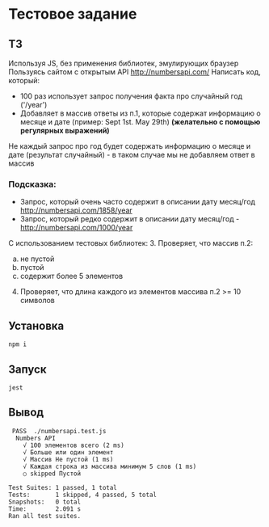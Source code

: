 # Тестовое задание

## ТЗ
Используя JS, без применения библиотек, эмулирующих браузер
Пользуясь сайтом с открытым API http://numbersapi.com/
Написать код, который:
- 100 раз использует запрос получения факта про случайный год ('/year')
- Добавляет в массив ответы из п.1, которые содержат информацию о месяце и дате (пример: Sept 1st. May 29th)
__(желательно с помощью регулярных выражений)__

Не каждый запрос про год будет содержать информацию о месяце и дате (результат случайный) - в таком случае мы не добавляем ответ в массив

### Подсказка:
* Запрос, который очень часто содержит в описании дату месяц/год http://numbersapi.com/1858/year
* Запрос, который редко содержит в описании дату месяц/год  - http://numbersapi.com/1000/year

С использованием тестовых библиотек:
3. Проверяет, что массив п.2:
    <ol type="a">
      <li>не пустой</li>
      <li>пустой</li>
      <li>содержит более 5 элементов</li>
    </ol>

4. Проверяет, что длина каждого из элементов массива п.2 >= 10 символов

## Установка
```shell
npm i
```

## Запуск
```shell
jest
```

## Вывод
```shell
 PASS  ./numbersapi.test.js
  Numbers API
    √ 100 элементов всего (2 ms)
    √ Больше или один элемент
    √ Массив Не пустой (1 ms)
    √ Каждая строка из массива минимум 5 слов (1 ms)
    ○ skipped Пустой

Test Suites: 1 passed, 1 total
Tests:       1 skipped, 4 passed, 5 total
Snapshots:   0 total
Time:        2.091 s
Ran all test suites.

```